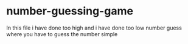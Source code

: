 # number-guessing-game
In this file i have done too high and i have done too low number guess where you have to guess the number simple
